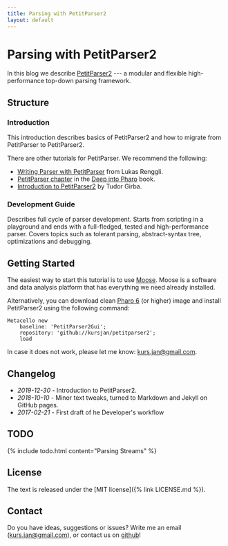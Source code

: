 ```yaml
---
title: Parsing with PetitParser2 
layout: default
---
```

# Parsing with PetitParser2

In this blog we describe [PetitParser2](https://github.com/kursjan/petitparser2) --- a modular and flexible high-performance top-down parsing framework.

## Structure

### Introduction
This introduction describes basics of PetitParser2 and how to migrate from PetitParser to PetitParser2.

There are other tutorials for PetitParser. We recommend the following:
- [Writing Parser with PetitParser](https://www.lukas-renggli.ch/blog/petitparser-1) from Lukas Renggli.
- [PetitParser chapter](http://scg.unibe.ch/archive/papers/Kurs13a-PetitParser.pdf) in the [Deep into Pharo](http://www.deepintopharo.com/) book.
- [Introduction to PetitParser2](http://www.humane-assessment.com/blog/introducing-petitparser2/) by Tudor Girba.


### Development Guide
Describes full cycle of parser development.
Starts from scripting in a playground and ends with a full-fledged, tested and high-performance parser. 
Covers topics such as tolerant parsing, abstract-syntax tree, optimizations and debugging.

<!--
## Uniqe Features of PetitParser2
We cover many topics, some of them well-known in the area of parsing, nevertheless, the following technologies are unique for PetitParser:
- **Bounded seas** is a technology that allows a programmer to focus on the interesting parts of an input (i.e. Javascript code in our case) and ignore the rest (i.e. the remaining HTML code).
- **Context-sensitive rules** that allow us to detect matching begin and end HTML tags and recover from malformed inputs.
- **Optimizations** of PetitParser to turn our prototype into a an efficient top-down parser. 
-->

## Getting Started

The easiest way to start this tutorial is to use [Moose](http://moosetechnology.org). 
Moose is a software and data analysis platform that has everything we need already installed.

Alternatively, you can download clean [Pharo 6](http://pharo.org) (or higher) image and install PetitParser2 using the following command:

```smalltalk
Metacello new
	baseline: 'PetitParser2Gui';
	repository: 'github://kursjan/petitparser2';
   	load
```

In case it does not work, please let me know: <kurs.jan@gmail.com>. 

## Changelog
- *2019-12-30* - Introduction to PetitParser2.
- *2018-10-10* - Minor text tweaks, turned to Markdown and Jekyll on GitHub pages.
- *2017-02-21* - First draft of he Developer's workflow 

## TODO
{% include todo.html content="Parsing Streams" %}

<!--
{% include todo.html content="
Smalltalk parser

On a concrete example of a Smalltalk grammar, we describe how to develop a parser whose performance is comparable to a table-driven parsers such as [SmaCC](https://github.com/ThierryGoubier/SmaCC) or hand-written parsers such as RBParser (a parser used by Pharo compiler).
@@todo add some graphs?
"%}
-->

<!--
{% include todo.html content="Syntax Highlighting " %}
-->

## License
The text is released under the [MIT license]({% link LICENSE.md %}).

## Contact
Do you have ideas, suggestions or issues? Write me an email (<kurs.jan@gmail.com>), or contact us on [github](github.com/kursjan/petitparser2/issues)!
